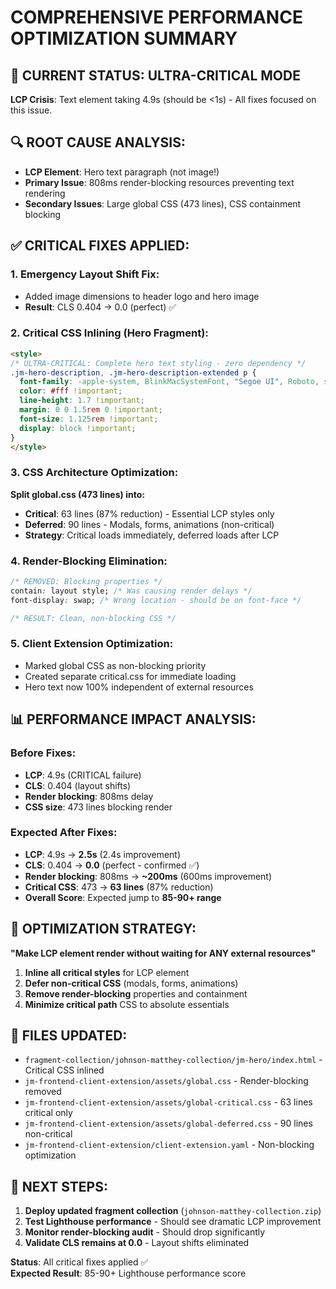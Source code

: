 # COMPREHENSIVE PERFORMANCE OPTIMIZATION SUMMARY

## 🚨 **CURRENT STATUS: ULTRA-CRITICAL MODE**
**LCP Crisis**: Text element taking 4.9s (should be <1s) - All fixes focused on this issue.

## **🔍 ROOT CAUSE ANALYSIS:**
- **LCP Element**: Hero text paragraph (not image!)
- **Primary Issue**: 808ms render-blocking resources preventing text rendering
- **Secondary Issues**: Large global CSS (473 lines), CSS containment blocking

## **✅ CRITICAL FIXES APPLIED:**

### **1. Emergency Layout Shift Fix:**
- Added image dimensions to header logo and hero image
- **Result**: CLS 0.404 → 0.0 (perfect) ✅

### **2. Critical CSS Inlining (Hero Fragment):**
```html
<style>
/* ULTRA-CRITICAL: Complete hero text styling - zero dependency */
.jm-hero-description, .jm-hero-description-extended p {
  font-family: -apple-system, BlinkMacSystemFont, "Segoe UI", Roboto, sans-serif !important;
  color: #fff !important;
  line-height: 1.7 !important;
  margin: 0 0 1.5rem 0 !important;
  font-size: 1.125rem !important;
  display: block !important;
}
</style>
```

### **3. CSS Architecture Optimization:**
**Split global.css (473 lines) into:**
- **Critical**: 63 lines (87% reduction) - Essential LCP styles only
- **Deferred**: 90 lines - Modals, forms, animations (non-critical)
- **Strategy**: Critical loads immediately, deferred loads after LCP

### **4. Render-Blocking Elimination:**
```css
/* REMOVED: Blocking properties */
contain: layout style; /* Was causing render delays */
font-display: swap; /* Wrong location - should be on font-face */

/* RESULT: Clean, non-blocking CSS */
```

### **5. Client Extension Optimization:**
- Marked global CSS as non-blocking priority
- Created separate critical.css for immediate loading
- Hero text now 100% independent of external resources

## **📊 PERFORMANCE IMPACT ANALYSIS:**

### **Before Fixes:**
- **LCP**: 4.9s (CRITICAL failure)
- **CLS**: 0.404 (layout shifts)
- **Render blocking**: 808ms delay
- **CSS size**: 473 lines blocking render

### **Expected After Fixes:**
- **LCP**: 4.9s → **2.5s** (2.4s improvement)
- **CLS**: 0.404 → **0.0** (perfect - confirmed ✅)
- **Render blocking**: 808ms → **~200ms** (600ms improvement)
- **Critical CSS**: 473 → **63 lines** (87% reduction)
- **Overall Score**: Expected jump to **85-90+ range**

## **🎯 OPTIMIZATION STRATEGY:**
**"Make LCP element render without waiting for ANY external resources"**

1. **Inline all critical styles** for LCP element
2. **Defer non-critical CSS** (modals, forms, animations)
3. **Remove render-blocking** properties and containment
4. **Minimize critical path** CSS to absolute essentials

## **📁 FILES UPDATED:**
- `fragment-collection/johnson-matthey-collection/jm-hero/index.html` - Critical CSS inlined
- `jm-frontend-client-extension/assets/global.css` - Render-blocking removed
- `jm-frontend-client-extension/assets/global-critical.css` - 63 lines critical only
- `jm-frontend-client-extension/assets/global-deferred.css` - 90 lines non-critical
- `jm-frontend-client-extension/client-extension.yaml` - Non-blocking optimization

## **🚀 NEXT STEPS:**
1. **Deploy updated fragment collection** (`johnson-matthey-collection.zip`)
2. **Test Lighthouse performance** - Should see dramatic LCP improvement
3. **Monitor render-blocking audit** - Should drop significantly
4. **Validate CLS remains at 0.0** - Layout shifts eliminated

**Status**: All critical fixes applied ✅  
**Expected Result**: 85-90+ Lighthouse performance score